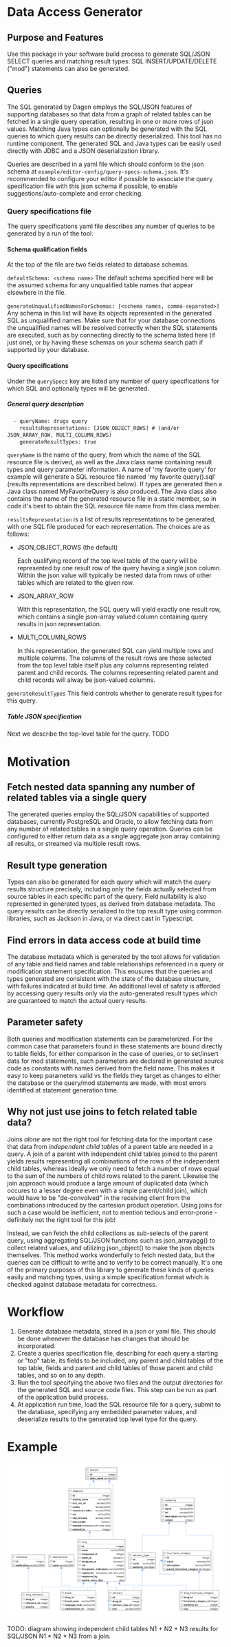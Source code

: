 # Data Access Generator 

## Purpose and Features
Use this package in your software build process to generate SQL/JSON SELECT
queries and matching result types. SQL INSERT/UPDATE/DELETE ("mod") statements
can also be generated.

## Queries

The SQL generated by Dagen employs the SQL/JSON features of supporting databases
so that data from a graph of related tables can be fetched in a single query
operation, resulting in one or more rows of json values. Matching Java types can
optionally be generated with the SQL queries to which query results can be
directly deserialized. This tool has no runtime component. The generated
SQL and Java types can be easily used directly with JDBC and a JSON
deserialization library.

Queries are described in a yaml file which should conform to the json schema at
`example/editor-config/query-specs-schema.json`. It's recommended to configure
your editor if possible to associate the query specification file with this json
schema if possible, to enable suggestions/auto-complete and error checking.

### Query specifications file
The query specifications yaml file describes any number of queries to be
generated by a run of the tool.

#### Schema qualification fields
At the top of the file are two fields related to database schemas.

`defaultSchema: <schema name>`
The default schema specified here will be the assumed schema for any
unqualified table names that appear elsewhere in the file.

`generateUnqualifiedNamesForSchemas: [<schema names, comma-separated>]`
Any schema in this list will have its objects represented in the generated SQL
as unqualified names. Make sure that for your database connections the
unqualified names will be resolved correctly when the SQL statements are
executed, such as by connecting directly to the schema listed here (if just
one), or by having these schemas on your schema search path if supported by your
database.

#### Query specifications
Under the `querySpecs` key are listed any number of query specifications for
which SQL and optionally types will be generated.

##### General query description
```
  - queryName: drugs query
    resultsRepresentations: [JSON_OBJECT_ROWS] # (and/or JSON_ARRAY_ROW, MULTI_COLUMN_ROWS)
    generateResultTypes: true
```

`queryName` is the name of the query, from which the name of the SQL resource
file is derived, as well as the Java class name containing result types and
query parameter information. A name of 'my favorite query' for example will
generate a SQL resource file named 'my favorite query(<results repr>).sql'
(results representations are described below). If types are generated then a
Java class named MyFavoriteQuery is also produced. The Java class also contains
the name of the generated resource file in a static member, so in code it's best
to obtain the SQL resource file name from this class member. 

`resultsRepresentation` is a list of results representations to be generated,
with one SQL file produced for each representation. The choices are as follows:

  - JSON_OBJECT_ROWS (the default)
  
    Each qualifying record of the top level table of the query will be
    represented by one result row of the query having a single json column.
    Within the json value will typically be nested data from rows of other
    tables which are related to the given row.
    
  - JSON_ARRAY_ROW
  
    With this representation, the SQL query will yield exactly one result row,
    which contains a single json-array valued column containing query results in
    json representation.
    
  - MULTI_COLUMN_ROWS
  
    In this representation, the generated SQL can yield multiple rows and
    multiple columns. The columns of the result rows are those selected from 
    the top level table itself plus any columns representing related parent and
    child records. The columns representing related parent and child records
    will alway be json-valued columns.

`generateResultTypes`
This field controls whether to generate result types for this query.

##### Table JSON specification

Next we describe the top-level table for the query.
TODO


# Motivation

## Fetch nested data spanning any number of related tables via a single query

The generated queries employ the SQL/JSON capabilities of supported databases,
currently PostgreSQL and Oracle, to allow fetching data from any number of
related tables in a single query operation. Queries can be configured to either
return data as a single aggregate json array containing all results, or streamed
via multiple result rows.

## Result type generation

Types can also be generated for each query which will match the query results
structure precisely, including only the fields actually selected from source
tables in each specific part of the query. Field nullability is also
represented in generated types, as derived from database metadata. The query
results can be directly serialized to the top result type using common
libraries, such as Jackson in Java, or via direct cast in Typescript.

## Find errors in data access code at build time

The database metadata which is generated by the tool allows for validation
of any table and field names and table relationships referenced in a query
or modification statement specification. This enusures that the queries and
types generated are consistent with the state of the database structure, with
failures indicated at build time. An additional level of safety is afforded
by accessing query results only via the auto-generated result types which are
guaranteed to match the actual query results.

## Parameter safety

Both queries and modification statements can be parameterized. For the common
case that parameters found in these statements are bound directly to table
fields, for either comparison in the case of queries, or to set/insert data for
mod statements, such parameters are declared in generated source code as
constants with names derived from the field name. This makes it easy to keep
parameters valid vs the fields they target as changes to either the database
or the query/mod statements are made, with most errors identified at
statement generation time.

## Why not just use joins to fetch related table data?

Joins *alone* are not the right tool for fetching data for the important case
that data from *independent child tables* of a parent table are needed in a
query. A join of a parent with independent child tables joined to the parent
yields results representing all combinations of the rows of the independent
child tables, whereas ideally we only need to fetch a number of rows equal to
the sum of the numbers of child rows related to the parent. Likewise the join
approach would produce a large amount of duplicated data (which occures to a 
lesser degree even with a simple parent/child join), which would have to
be "de-convolved" in the receiving client from the combinations introduced by
the cartesion product operation. Using joins for such a case would be
inefficient, not to mention tedious and error-prone - definitely not the right
tool for this job!

Instead, we can fetch the child collections as sub-selects of the parent query,
using aggregating SQL/JSON functions such as json_arrayagg() to collect
related values, and utilizing json_object() to make the json objects themselves.
This method works wonderfully to fetch nested data, but the queries can be
difficult to write and to verify to be correct manually. It's one of the
primary purposes of this library to generate these kinds of queries easily and
matching types, using a simple specification format which is checked against
database metadata for correctness. 

# Workflow

1) Generate database metadata, stored in a json or yaml file. This should be
done whenever the database has changes that should be incorporated.
2) Create a queries specification file, describing for each query a starting or
"top" table, its fields to be included, any parent and child tables of
the top table, fields and parent and child tables of those parent and child
tables, and so on to any depth.  
3) Run the tool specifying the above two files and the output directories for
the generated SQL and source code files. This step can be run as part of the
application build process.
4) At application run time, load the SQL resource file for a query, submit to
the database, specifying any embedded parameter values, and deserialize results
to the generated top level type for the query.


# Example
![Example schema diagram](images/DrugsSchema.png)

TODO: diagram showing independent child tables
 N1 + N2 + N3 results for SQL/JSON
 N1 * N2 * N3 from a join.


